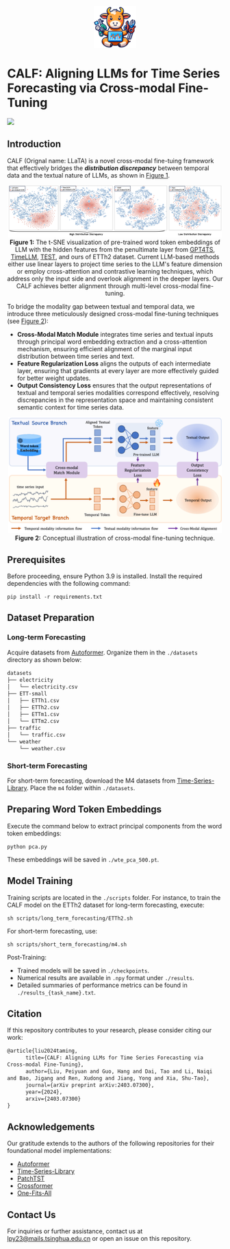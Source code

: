
<p align="center">
    <img src="assets/logo.png" width="100"> 
</p>

# CALF: Aligning LLMs for Time Series Forecasting via Cross-modal Fine-Tuning

[![](http://img.shields.io/badge/cs.LG-arXiv%3A2403.07300-B31B1B.svg)](https://arxiv.org/abs/2403.07300)


## Introduction

CALF (Orignal name: LLaTA) is a novel  cross-modal fine-tuing framework that effectively bridges the ***distribution discrepancy*** between temporal data and the textual nature of LLMs, as shown in [Figure 1](#fig-discrepancy).

<p align="center" id="fig-discrepancy">
    <img src="assets/discrepency.png" width="500" alt="Discrepancy Image">
    <br>
    <strong>Figure 1:</strong> The t-SNE visualization of pre-trained word token embeddings of LLM with the hidden features from the penultimate layer from <a href="https://github.com/DAMO-DI-ML/NeurIPS2023-One-Fits-All">GPT4TS</a>, <a href="https://github.com/KimMeen/Time-LLM">TimeLLM</a>, <a href="https://github.com/SCXsunchenxi/TEST">TEST</a>, and ours of ETTh2 dataset. Current LLM-based methods either use linear layers to project time series to the LLM's feature dimension or employ cross-attention and contrastive learning techniques, which address only the input side and overlook alignment in the deeper layers. Our CALF achieves better alignment through multi-level cross-modal fine-tuning.
</p>

To bridge the modality gap between textual and temporal data, we introduce three meticulously designed cross-modal fine-tuning techniques (see [Figure 2](#fig-workflow)): 
- **Cross-Modal Match Module** integrates time series and textual inputs through principal word embedding extraction and a cross-attention mechanism, ensuring efficient alignment of the marginal input distribution between time series and text.
- **Feature Regularization Loss** aligns the outputs of each intermediate layer, ensuring that gradients at every layer are more effectively guided for better weight updates.
- **Output Consistency Loss** ensures that the output representations of textual and temporal series modalities correspond effectively, resolving discrepancies in the representation space and maintaining consistent semantic context for time series data. 

<p align="center" id="fig-workflow">
    <img src="assets/workflow.png" width="500"> 
    <br>
    <strong>Figure 2:</strong> Conceptual illustration of cross-modal fine-tuning technique.
</p>

## Prerequisites
Before proceeding, ensure Python 3.9 is installed. Install the required dependencies with the following command:

```
pip install -r requirements.txt
```

## Dataset Preparation

### Long-term Forecasting
Acquire datasets from [Autoformer](https://drive.google.com/drive/folders/1ZOYpTUa82_jCcxIdTmyr0LXQfvaM9vIy). Organize them in the `./datasets` directory as shown below:

```
datasets
├── electricity
│   └── electricity.csv
├── ETT-small
│   ├── ETTh1.csv
│   ├── ETTh2.csv
│   ├── ETTm1.csv
│   └── ETTm2.csv
├── traffic
│   └── traffic.csv
└── weather
    └── weather.csv
```

### Short-term Forecasting
For short-term forecasting, download the M4 datasets from [Time-Series-Library](https://drive.google.com/drive/folders/15zio96o3NK4XOoR5L88oaWcJDVOiqQo9). Place the `m4` folder within `./datasets`.

## Preparing Word Token Embeddings

Execute the command below to extract principal components from the word token embeddings:

```
python pca.py
```

These embeddings will be saved in `./wte_pca_500.pt`.

## Model Training

Training scripts are located in the `./scripts` folder. For instance, to train the CALF model on the ETTh2 dataset for long-term forecasting, execute:

```
sh scripts/long_term_forecasting/ETTh2.sh
```

For short-term forecasting, use:

```
sh scripts/short_term_forecasting/m4.sh
```

Post-Training:

- Trained models will be saved in `./checkpoints`.
- Numerical results are available in `.npy` format under `./results`.
- Detailed summaries of performance metrics can be found in `./results_{task_name}.txt`.

## Citation
If this repository contributes to your research, please consider citing our work:

```
@article{liu2024taming,
      title={CALF: Aligning LLMs for Time Series Forecasting via Cross-modal Fine-Tuning}, 
      author={Liu, Peiyuan and Guo, Hang and Dai, Tao and Li, Naiqi and Bao, Jigang and Ren, Xudong and Jiang, Yong and Xia, Shu-Tao},
      journal={arXiv preprint arXiv:2403.07300},
      year={2024},
      arxiv={2403.07300}
}
```

## Acknowledgements

Our gratitude extends to the authors of the following repositories for their foundational model implementations:

- [Autoformer](https://github.com/thuml/Autoformer)
- [Time-Series-Library](https://github.com/thuml/Time-Series-Library)
- [PatchTST](https://github.com/yuqinie98/PatchTST)
- [Crossformer](https://github.com/Thinklab-SJTU/Crossformer)
- [One-Fits-All](https://github.com/DAMO-DI-ML/NeurIPS2023-One-Fits-All)

## Contact Us
For inquiries or further assistance, contact us at [lpy23@mails.tsinghua.edu.cn](mailto:lpy23@mails.tsinghua.edu.cn) or open an issue on this repository.
